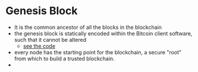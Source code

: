 # Genesis Block
* It is the common ancestor of all the blocks in the blockchain
* the genesis block is statically encoded within the Bitcoin client software, such that it cannot be altered
	* [see the code](https://github.com/bitcoin/bitcoin/blob/3955c3940eff83518c186facfec6f50545b5aab5/src/chainparams.cpp#L147)
* every node has the starting point for the blockchain, a secure "root" from which to build a trusted blockchain.
* 
